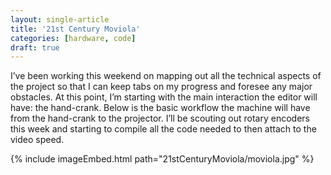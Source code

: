 ```yaml
---
layout: single-article
title: '21st Century Moviola'
categories: [hardware, code]
draft: true
---
```


I’ve been working this weekend on mapping out all the technical aspects of the project so that I can keep tabs on my progress and foresee any major obstacles. At this point, I’m starting with the main interaction the editor will have: the hand-crank. Below is the basic workflow the machine will have from the hand-crank to the projector. I’ll be scouting out rotary encoders this week and starting to compile all the code needed to then attach to the video speed.

{% include imageEmbed.html path="21stCenturyMoviola/moviola.jpg" %}
